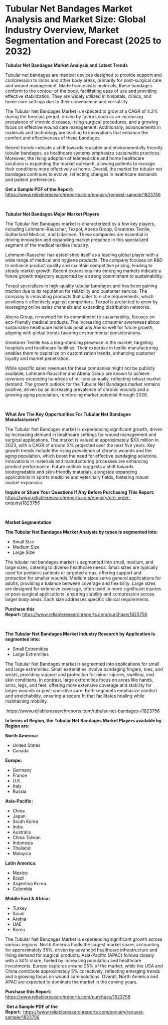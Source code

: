 <p><h1>Tubular Net Bandages Market Analysis and Market Size: Global Industry Overview, Market Segmentation and Forecast (2025 to 2032)</h1></p><p><strong>Tubular Net Bandages Market Analysis and Latest Trends</strong></p>
<p><p>Tubular net bandages are medical devices designed to provide support and compression to limbs and other body areas, primarily for post-surgical care and wound management. Made from elastic materials, these bandages conform to the contour of the body, facilitating ease of use and providing effective stabilization. They are widely utilized in hospitals, clinics, and home care settings due to their convenience and versatility.</p><p>The Tubular Net Bandages Market is expected to grow at a CAGR of 4.2% during the forecast period, driven by factors such as an increasing prevalence of chronic diseases, rising surgical procedures, and a growing focus on effective wound care management. Additionally, advancements in materials and technology are leading to innovations that enhance the comfort and effectiveness of these bandages. </p><p>Recent trends indicate a shift towards reusable and environmentally friendly tubular bandages, as healthcare systems emphasize sustainable practices. Moreover, the rising adoption of telemedicine and home healthcare solutions is expanding the market outreach, allowing patients to manage their conditions more effectively at home. Overall, the market for tubular net bandages continues to evolve, reflecting changes in healthcare demands and patient preferences.</p></p>
<p><strong>Get a Sample PDF of the Report:&nbsp;</strong> <a href="https://www.reliableresearchreports.com/enquiry/request-sample/1823756?utm_campaign=3250&utm_medium=2&utm_source=Github&utm_content=ia&utm_term=13042025&utm_id=tubular-net-bandages">https://www.reliableresearchreports.com/enquiry/request-sample/1823756</a></p>
<p>&nbsp;</p>
<p><strong>Tubular Net Bandages Major Market Players</strong></p>
<p><p>The Tubular Net Bandages market is characterized by a few key players, including Lohmann-Rauscher, Texpol, Abena Group, Greatorex Textile, Sutherland Medical, and Lidermed. These companies are essential in driving innovation and expanding market presence in this specialized segment of the medical textiles industry.</p><p>Lohmann-Rauscher has established itself as a leading global player with a wide range of medical and hygiene products. The company focuses on R&D to enhance product quality and maintain competitive pricing, leading to steady market growth. Recent expansions into emerging markets indicate a future growth trajectory supported by a strong commitment to sustainability.</p><p>Texpol specializes in high-quality tubular bandages and has been gaining traction due to its reputation for reliability and customer service. The company is innovating products that cater to niche requirements, which positions it effectively against competitors. Texpol is projected to grow by leveraging online sales channels and expanding distribution networks.</p><p>Abena Group, renowned for its commitment to sustainability, focuses on eco-friendly medical products. The increasing consumer awareness about sustainable healthcare materials positions Abena well for future growth, aligning with global trends favoring environmental considerations.</p><p>Greatorex Textile has a long-standing presence in the market, targeting hospitals and healthcare facilities. Their expertise in textile manufacturing enables them to capitalize on customization trends, enhancing customer loyalty and market penetration.</p><p>While specific sales revenues for these companies might not be publicly available, Lohmann-Rauscher and Abena Group are known to achieve revenues exceeding hundreds of millions annually, reflecting robust market demand. The growth outlook for the Tubular Net Bandages market remains positive, driven by an increasing prevalence of chronic wounds and a growing aging population, reinforcing market potential through 2028.</p></p>
<p>&nbsp;</p>
<p><strong>What Are The Key Opportunities For Tubular Net Bandages Manufacturers?</strong></p>
<p><p>The Tubular Net Bandages market is experiencing significant growth, driven by increasing demand in healthcare settings for wound management and surgical applications. The market is valued at approximately $XX million in 2023, with a CAGR of around X% projected over the next five years. Key growth trends include the rising prevalence of chronic wounds and the aging population, which boost the need for effective bandaging solutions. Innovations in materials and manufacturing processes are enhancing product performance. Future outlook suggests a shift towards biodegradable and skin-friendly materials, alongside expanding applications in sports medicine and veterinary fields, fostering robust market expansion.</p></p>
<p><strong>Inquire or Share Your Questions If Any Before Purchasing This Report:</strong> <a href="https://www.reliableresearchreports.com/enquiry/pre-order-enquiry/1823756?utm_campaign=3250&utm_medium=2&utm_source=Github&utm_content=ia&utm_term=13042025&utm_id=tubular-net-bandages">https://www.reliableresearchreports.com/enquiry/pre-order-enquiry/1823756</a></p>
<p>&nbsp;</p>
<p><strong>Market Segmentation</strong></p>
<p><strong>The Tubular Net Bandages Market Analysis by types is segmented into:</strong></p>
<p><ul><li>Small Size</li><li>Medium Size</li><li>Large Size</li></ul></p>
<p><p>The tubular net bandages market is segmented into small, medium, and large sizes, catering to diverse healthcare needs. Small sizes are typically used for pediatric patients or targeted areas, offering support and protection for smaller wounds. Medium sizes serve general applications for adults, providing a balance between coverage and flexibility. Large sizes are designed for extensive coverage, often used in more significant injuries or post-surgical applications, ensuring stability and compression across larger body areas. Each size addresses specific clinical requirements.</p></p>
<p><strong>Purchase this Report:&nbsp;</strong><a href="https://www.reliableresearchreports.com/purchase/1823756?utm_campaign=3250&utm_medium=2&utm_source=Github&utm_content=ia&utm_term=13042025&utm_id=tubular-net-bandages">https://www.reliableresearchreports.com/purchase/1823756</a></p>
<p>&nbsp;</p>
<p><strong>The Tubular Net Bandages Market Industry Research by Application is segmented into:</strong></p>
<p><ul><li>Small Extremities</li><li>Large Extremities</li></ul></p>
<p><p>The Tubular Net Bandages market is segmented into applications for small and large extremities. Small extremities involve bandaging fingers, toes, and wrists, providing support and protection for minor injuries, swelling, and skin conditions. In contrast, large extremities focus on areas like hands, arms, legs, and feet, offering more extensive coverage and stability for larger wounds or post-operative care. Both segments emphasize comfort and stretchability, ensuring a secure fit that facilitates healing while maintaining mobility.</p></p>
<p><a href="https://www.reliableresearchreports.com/tubular-net-bandages-r1823756?utm_campaign=3250&utm_medium=2&utm_source=Github&utm_content=ia&utm_term=13042025&utm_id=tubular-net-bandages">&nbsp;https://www.reliableresearchreports.com/tubular-net-bandages-r1823756</a></p>
<p><strong>In terms of Region, the Tubular Net Bandages Market Players available by Region are:</strong></p>
<p>
    <p> <strong> North America: </strong>
        <ul>
            <li>United States</li>
            <li>Canada</li>
        </ul>
        </p> 
    <p> <strong> Europe: </strong>
        <ul>
            <li>Germany</li>
            <li>France</li>
            <li>U.K.</li>
            <li>Italy</li>
            <li>Russia</li>
        </ul>
        </p> 
    <p> <strong> Asia-Pacific: </strong>
        <ul>
            <li>China</li>
            <li>Japan</li>
            <li>South Korea</li>
            <li>India</li>
            <li>Australia</li>
            <li>China Taiwan</li>
            <li>Indonesia</li>
            <li>Thailand</li>
            <li>Malaysia</li>
        </ul>
        </p> 
    <p> <strong> Latin America: </strong>
        <ul>
            <li>Mexico</li>
            <li>Brazil</li>
            <li>Argentina Korea</li>
            <li>Colombia</li>
        </ul>
        </p> 
    <p> <strong> Middle East & Africa: </strong>
        <ul>
            <li>Turkey</li>
            <li>Saudi</li>
            <li>Arabia</li>
            <li>UAE</li>
            <li>Korea</li>
        </ul>
    </p>
    </p>
<p><p>The Tubular Net Bandages Market is experiencing significant growth across various regions. North America holds the largest market share, accounting for approximately 35%, driven by advanced healthcare infrastructure and rising demand for surgical products. Asia-Pacific (APAC) follows closely with a 30% share, fueled by increasing population and healthcare investments. Europe captures around 25% of the market, while the USA and China contribute approximately 5% collectively, reflecting emerging trends and a growing focus on wound care solutions. Overall, North America and APAC are expected to dominate the market in the coming years.</p></p>
<p><strong>Purchase this Report: </strong><a href="https://www.reliableresearchreports.com/purchase/1823756?utm_campaign=3250&utm_medium=2&utm_source=Github&utm_content=ia&utm_term=13042025&utm_id=tubular-net-bandages">https://www.reliableresearchreports.com/purchase/1823756</a></p>
<p>&nbsp;<strong>Get a Sample PDF of the Report:&nbsp;&nbsp;</strong><a href="https://www.reliableresearchreports.com/enquiry/request-sample/1823756?utm_campaign=3250&utm_medium=2&utm_source=Github&utm_content=ia&utm_term=13042025&utm_id=tubular-net-bandages">https://www.reliableresearchreports.com/enquiry/request-sample/1823756</a></p>
<p><strong></strong></p>
<p><p></p><p></p><p></p></p>